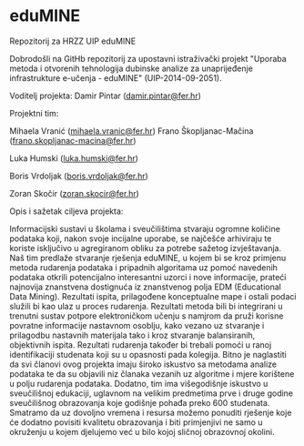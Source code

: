 ﻿# eduMINE

Repozitorij za HRZZ UIP eduMINE



Dobrodošli na GitHb repozitorij za upostavni istraživački projekt "Uporaba metoda i otvorenih tehnologija dubinske analize za unaprijeđenje infrastrukture e-učenja - eduMINE" (UIP-2014-09-2051).



Voditelj projekta: Damir Pintar (damir.pintar@fer.hr)



Projektni tim:

Mihaela Vranić (mihaela.vranic@fer.hr)
Frano Škopljanac-Mačina (frano.skopljanac-macina@fer.hr)

Luka Humski (luka.humski@fer.hr)

Boris Vrdoljak (boris.vrdoljak@fer.hr)

Zoran Skočir (zoran.skocir@fer.hr)



Opis i sažetak ciljeva projekta:

Informacijski sustavi u školama i sveučilištima stvaraju ogromne količine podataka koji, nakon svoje incijalne uporabe, se najčešće arhiviraju te koriste isključivo u agregiranom obliku za potrebe sažetog izvještavanja.
Naš tim predlaže stvaranje rješenja eduMINE, u kojem bi se kroz primjenu metoda rudarenja podataka i pripadnih algoritama uz pomoć navedenih podataka otkrili potencijalno interesantni uzorci i nove informacije, prateći najnovija znanstvena dostignuća iz znanstvenog polja EDM (Educational Data Mining). Rezultati ispita, prilagođene konceptualne mape i ostali podaci služili bi kao ulaz u proces rudarenja. Rezultati metoda bili bi integrirani u trenutni sustav potpore elektroničkom učenju s namjrom da pruži korisne povratne informacije nastavnom osoblju, kako vezano uz stvaranje i prilagodbu nastavnih materijala tako i kroz stvaranje balansiranih, objektivnih ispita. Rezultati rudarenja također bi trebali pomoći u ranoj identifikaciji studenata koji su u opasnosti pada kolegija.
Bitno je naglastiti da svi članovi ovog projekta imaju široko iskustvo sa metodama analize podataka te da su objavili niz članaka vezanih uz algoritme i mjere korištene u polju rudarenja podataka. Dodatno, tim ima višegodišnje iskustvo u sveučilišnoj edukaciji, uglavnom na velikim predmetima prve i druge godine sveučilišnog obrazovanja koje godišnje pohađa preko 600 studenata. Smatramo da uz dovoljno vremena i resursa možemo ponuditi rješenje koje će dodatno povisiti kvalitetu obrazovanja i biti primjenjivi ne samo u okruženju u kojem djelujemo već u bilo kojoj sličnoj obrazovnoj okolini.


